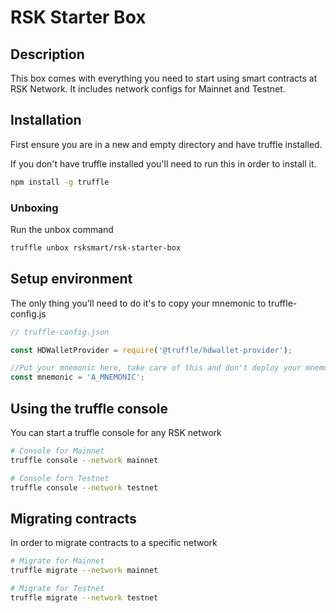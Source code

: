 # RSK Starter Box

## Description

This box comes with everything you need to start using smart contracts at RSK Network. It includes network configs for Mainnet and Testnet.

## Installation

First ensure you are in a new and empty directory and have truffle installed. 

If you don't have truffle installed you'll need to run this in order to install it.

```bash
npm install -g truffle
```

### Unboxing

Run the unbox command

```bash
truffle unbox rsksmart/rsk-starter-box
```

## Setup environment

The only thing you'll need to do it's to copy your mnemonic to truffle-config.js

```js
// truffle-config.json

const HDWalletProvider = require('@truffle/hdwallet-provider');

//Put your mnemonic here, take care of this and don't deploy your mnemonic into production!
const mnemonic = 'A_MNEMONIC';
```

## Using the truffle console

You can start a truffle console for any RSK network

```bash
# Console for Mainnet
truffle console --network mainnet

# Console forn Testnet
truffle console --network testnet
```

## Migrating contracts

In order to migrate contracts to a specific network

```bash
# Migrate for Mainnet
truffle migrate --network mainnet

# Migrate for Testnet
truffle migrate --network testnet
```
